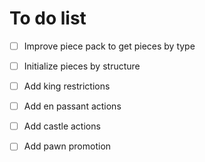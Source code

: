 # To do list

- [ ] Improve piece pack to get pieces by type
- [ ] Initialize pieces by structure

- [ ] Add king restrictions
- [ ] Add en passant actions
- [ ] Add castle actions
- [ ] Add pawn promotion
